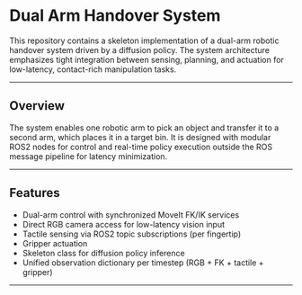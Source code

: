 # Dual Arm Handover System

This repository contains a skeleton implementation of a dual-arm robotic handover system driven by a diffusion policy. The system architecture emphasizes tight integration between sensing, planning, and actuation for low-latency, contact-rich manipulation tasks.

---

## Overview

The system enables one robotic arm to pick an object and transfer it to a second arm, which places it in a target bin. It is designed with modular ROS2 nodes for control and real-time policy execution outside the ROS message pipeline for latency minimization.

---

## Features

- Dual-arm control with synchronized MoveIt FK/IK services
- Direct RGB camera access for low-latency vision input
- Tactile sensing via ROS2 topic subscriptions (per fingertip)
- Gripper actuation
- Skeleton class for diffusion policy inference
- Unified observation dictionary per timestep (RGB + FK + tactile + gripper)

---